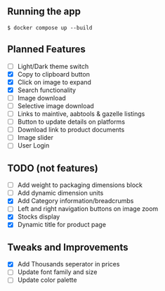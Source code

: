 ## Running the app

```shell
$ docker compose up --build
```

## Planned Features

- [ ] Light/Dark theme switch
- [x] Copy to clipboard button
- [x] Click on image to expand
- [x] Search functionality
- [ ] Image download
- [ ] Selective image download
- [ ] Links to maintive, aabtools & gazelle listings
- [ ] Button to update details on platforms
- [ ] Download link to product documents
- [ ] Image slider
- [ ] User Login

## TODO (not features)

- [ ] Add weight to packaging dimensions block
- [ ] Add dynamic dimension units
- [x] Add Category information/breadcrumbs
- [ ] Left and right navigation buttons on image zoom
- [x] Stocks display
- [x] Dynamic title for product page

## Tweaks and Improvements

- [x] Add Thousands seperator in prices
- [ ] Update font family and size
- [ ] Update color palette
